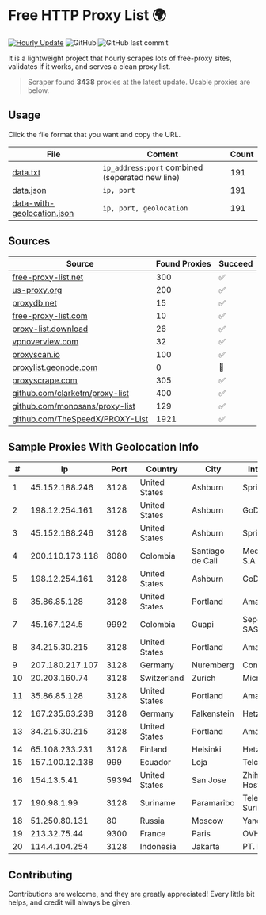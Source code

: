 
# Free HTTP Proxy List 🌍

[![Hourly Update](https://github.com/mertguvencli/http-proxy-list/actions/workflows/main.yml/badge.svg?branch=main)](https://github.com/mertguvencli/http-proxy-list/actions/workflows/main.yml)
![GitHub](https://img.shields.io/github/license/mertguvencli/http-proxy-list)
![GitHub last commit](https://img.shields.io/github/last-commit/mertguvencli/http-proxy-list)

It is a lightweight project that hourly scrapes lots of free-proxy sites, validates if it works, and serves a clean proxy list.


> Scraper found **3438** proxies at the latest update. Usable proxies are below.

## Usage

Click the file format that you want and copy the URL.


|File|Content|Count|
|----|-------|-----|
|[data.txt](https://raw.githubusercontent.com/mertguvencli/http-proxy-list/main/proxy-list/data.txt)|`ip_address:port` combined (seperated new line)|191|
|[data.json](https://raw.githubusercontent.com/mertguvencli/http-proxy-list/main/proxy-list/data.json)|`ip, port`|191|
|[data-with-geolocation.json](https://raw.githubusercontent.com/mertguvencli/http-proxy-list/main/proxy-list/data-with-geolocation.json)|`ip, port, geolocation`|191|

## Sources

|Source|Found Proxies|Succeed|
|------|-------------|-------|
|[free-proxy-list.net](https://free-proxy-list.net)|300|✅|
|[us-proxy.org](https://www.us-proxy.org)|200|✅|
|[proxydb.net](http://proxydb.net)|15|✅|
|[free-proxy-list.com](https://free-proxy-list.com/?page=&port=&type%5B%5D=http&type%5B%5D=https&up_time=0&search=Search)|10|✅|
|[proxy-list.download](https://www.proxy-list.download/HTTP)|26|✅|
|[vpnoverview.com](https://vpnoverview.com/privacy/anonymous-browsing/free-proxy-servers)|32|✅|
|[proxyscan.io](https://www.proxyscan.io)|100|✅|
|[proxylist.geonode.com](https://proxylist.geonode.com/api/proxy-list?limit=300&page=1&sort_by=lastChecked&sort_type=desc&protocols=http,https)|0|🚫|
|[proxyscrape.com](https://api.proxyscrape.com/v2/?request=displayproxies&protocol=http&timeout=10000&country=all&ssl=all&anonymity=all)|305|✅|
|[github.com/clarketm/proxy-list](https://raw.githubusercontent.com/clarketm/proxy-list/master/proxy-list-raw.txt)|400|✅|
|[github.com/monosans/proxy-list](https://raw.githubusercontent.com/monosans/proxy-list/main/proxies/http.txt)|129|✅|
|[github.com/TheSpeedX/PROXY-List](https://raw.githubusercontent.com/TheSpeedX/PROXY-List/master/http.txt)|1921|✅|


## Sample Proxies With Geolocation Info

|#|Ip|Port|Country|City|Internet Service Provider|
|-|--|----|-------|----|-------------------------|
|1|45.152.188.246|3128|United States|Ashburn|Sprint|
|2|198.12.254.161|3128|United States|Ashburn|GoDaddy.com, LLC|
|3|45.152.188.246|3128|United States|Ashburn|Sprint|
|4|200.110.173.118|8080|Colombia|Santiago de Cali|Media Commerce Partners S.A|
|5|198.12.254.161|3128|United States|Ashburn|GoDaddy.com, LLC|
|6|35.86.85.128|3128|United States|Portland|Amazon.com, Inc.|
|7|45.167.124.5|9992|Colombia|Guapi|Sepcom Comunicaciones SAS|
|8|34.215.30.215|3128|United States|Portland|Amazon.com, Inc.|
|9|207.180.217.107|3128|Germany|Nuremberg|Contabo GmbH|
|10|20.203.160.74|3128|Switzerland|Zurich|Microsoft Corporation|
|11|35.86.85.128|3128|United States|Portland|Amazon.com, Inc.|
|12|167.235.63.238|3128|Germany|Falkenstein|Hetzner Online GmbH|
|13|34.215.30.215|3128|United States|Portland|Amazon.com, Inc.|
|14|65.108.233.231|3128|Finland|Helsinki|Hetzner Online GmbH|
|15|157.100.12.138|999|Ecuador|Loja|Telconet S.A|
|16|154.13.5.41|59394|United States|San Jose|Zhihua Lu trading as HostHub|
|17|190.98.1.99|3128|Suriname|Paramaribo|Telecommunicationcompany Suriname - TeleSur|
|18|51.250.80.131|80|Russia|Moscow|Yandex.Cloud LLC|
|19|213.32.75.44|9300|France|Paris|OVH SAS|
|20|114.4.104.254|3128|Indonesia|Jakarta|PT. INDOSAT Tbk|



## Contributing

Contributions are welcome, and they are greatly appreciated! Every
little bit helps, and credit will always be given.

